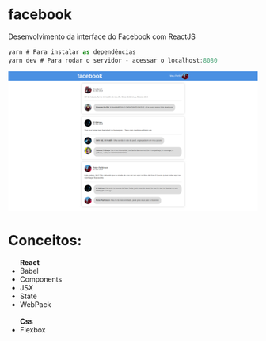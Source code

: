 # facebook
Desenvolvimento da interface do Facebook com ReactJS

```js
yarn # Para instalar as dependências
yarn dev # Para rodar o servidor - acessar o localhost:8080
```

<img src="https://github.com/miroswd/facebook/blob/master/src/assets/facebook-print.png"/>

<h1>Conceitos:</h1>
<ul>
  <span><b>React</b></span>
  <li>Babel</li>
  <li>Components</li>
  <li>JSX</li>
  <li>State</li>
  <li>WebPack</li>
  <br/>
  <span><b>Css</b></span>
  <li>Flexbox</li>
</ul>
